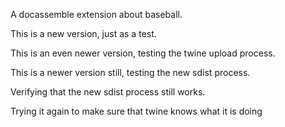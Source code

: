 A docassemble extension about baseball.

This is a new version, just as a test.

This is an even newer version, testing the twine upload process.

This is a newer version still, testing the new sdist process.

Verifying that the new sdist process still works.

Trying it again to make sure that twine knows what it is doing
